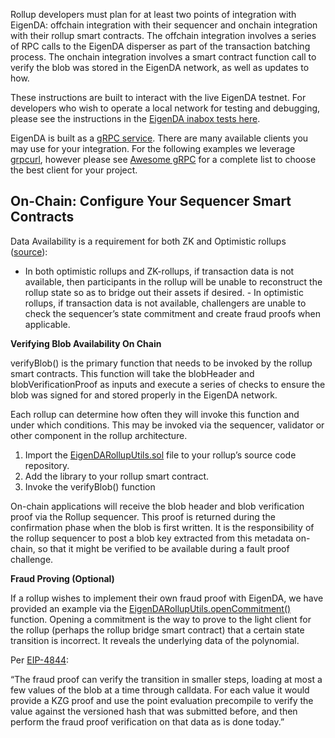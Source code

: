 


Rollup developers must plan for at least two points of integration with EigenDA: offchain
integration with their sequencer and onchain integration with their rollup smart
contracts. The offchain integration involves a series of RPC calls to the
EigenDA disperser as part of the transaction batching process. The onchain
integration involves a smart contract function call to verify the blob was
stored in the EigenDA network, as well as updates to how.

These instructions are built to interact with the live EigenDA testnet. For
developers who wish to operate a local network for testing and debugging, please
see the instructions in the [EigenDA inabox tests
here](https://github.com/Layr-Labs/eigenda/tree/master/inabox).

EigenDA is built as a [gRPC service](https://grpc.io/). There are
many available clients you may use for your integration. For the following
examples we leverage [grpcurl](https://github.com/fullstorydev/grpcurl), however
please see [Awesome gRPC](https://github.com/grpc-ecosystem/awesome-grpc#tools)
for a complete list to choose the best client for your project.

## On-Chain: Configure Your Sequencer Smart Contracts

Data Availability is a requirement for both ZK and Optimistic rollups
([source](http://datalayr-docs.s3-website-us-east-1.amazonaws.com/build/rollups/)):

- In both optimistic rollups and ZK-rollups, if transaction data is not
available, then participants in the rollup will be unable to reconstruct the
rollup state so as to bridge out their assets if desired.  - In optimistic
rollups, if transaction data is not available, challengers are unable to check
the sequencer’s state commitment and create fraud proofs when applicable.

**Verifying Blob Availability On Chain**

verifyBlob() is the primary function that needs to be invoked by the rollup
smart contracts. This function will take the blobHeader and
blobVerificationProof as inputs and execute a series of checks to ensure the
blob was signed for and stored properly in the EigenDA network.

Each rollup can determine how often they will invoke this function and under
which conditions. This may be invoked via the sequencer, validator or other
component in the rollup architecture.

1. Import the
[EigenDARollupUtils.sol](https://github.com/Layr-Labs/eigenda/blob/master/contracts/src/libraries/EigenDARollupUtils.sol)
file to your rollup’s source code repository.
2. Add the library to your rollup smart contract.
3. Invoke the verifyBlob() function

On-chain applications will receive the blob header and blob verification proof
via the Rollup sequencer. This proof is returned during the confirmation phase
when the blob is first written. It is the responsibility of the rollup sequencer
to post a blob key extracted from this metadata on-chain, so that it might be
verified to be available during a fault proof challenge.

**Fraud Proving (Optional)**

If a rollup wishes to implement their own fraud proof with EigenDA, we have
provided an example via the
[EigenDARollupUtils.openCommitment()](https://github.com/Layr-Labs/eigenda/blob/b52bdcba0de3606e900d2ca86dfd46189576a482/contracts/src/libraries/EigenDARollupUtils.sol#L123)
function. Opening a commitment is the way to prove to the light client for the
rollup (perhaps the rollup bridge smart contract) that a certain state
transition is incorrect. It reveals the underlying data of the polynomial.

Per
[EIP-4844](https://eips.ethereum.org/EIPS/eip-4844#how-rollups-would-function):

“The fraud proof can verify the transition in smaller steps, loading at most a
few values of the blob at a time through calldata. For each value it would
provide a KZG proof and use the point evaluation precompile to verify the value
against the versioned hash that was submitted before, and then perform the fraud
proof verification on that data as is done today.”
